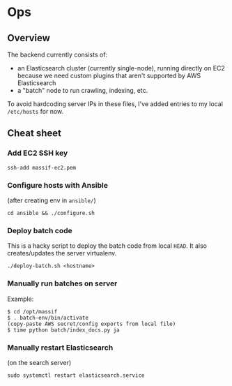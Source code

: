 # Ops

## Overview

The backend currently consists of:
* an Elasticsearch cluster (currently single-node), running directly on EC2 because we need custom plugins that aren't supported by AWS Elasticsearch
* a "batch" node to run crawling, indexing, etc.

To avoid hardcoding server IPs in these files, I've added entries to my local `/etc/hosts` for now.

## Cheat sheet

### Add EC2 SSH key

`ssh-add massif-ec2.pem`

### Configure hosts with Ansible

(after creating env in `ansible/`)

`cd ansible && ./configure.sh`

### Deploy batch code

This is a hacky script to deploy the batch code from local `HEAD`. It also creates/updates the server virtualenv.

`./deploy-batch.sh <hostname>`

### Manually run batches on server

Example:

```
$ cd /opt/massif
$ . batch-env/bin/activate
(copy-paste AWS secret/config exports from local file)
$ time python batch/index_docs.py ja
```

### Manually restart Elasticsearch

(on the search server)

`sudo systemctl restart elasticsearch.service`
